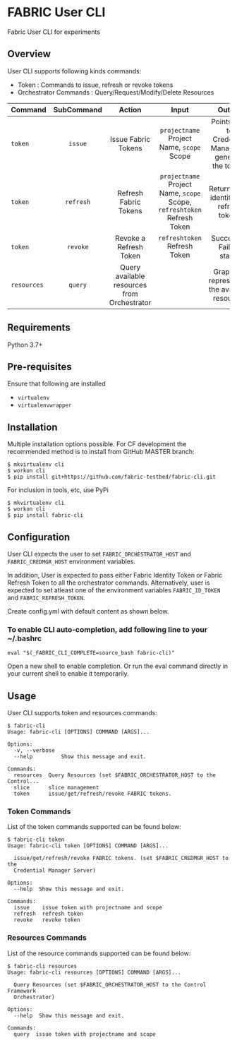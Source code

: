 # FABRIC User CLI

Fabric User CLI for experiments

## Overview
User CLI supports following kinds commands:
- Token : Commands to issue, refresh or revoke tokens
- Orchestrator Commands : Query/Request/Modify/Delete Resources

Command | SubCommand | Action | Input | Output
:--------|:----:|:----:|:---:|:---:
`token` | `issue`| Issue Fabric Tokens | `projectname` Project Name, `scope` Scope | Points user to Credential Manager to generate the tokens
`token` | `refresh`| Refresh Fabric Tokens | `projectname` Project Name, `scope` Scope, `refreshtoken` Refresh Token | Returns new identity and refresh tokens
`token` | `revoke` | Revoke a Refresh Token |  `refreshtoken` Refresh Token | Success or Failure status
`resources` | `query` | Query available resources from Orchestrator |  | Graph ML representing the available resources

## Requirements
Python 3.7+

## Pre-requisites
Ensure that following are installed
- `virtualenv`
- `virtualenvwrapper`

## Installation
Multiple installation options possible. For CF development the recommended method is to install from GitHub MASTER branch:
```
$ mkvirtualenv cli
$ workon cli
$ pip install git+https://github.com/fabric-testbed/fabric-cli.git
```
For inclusion in tools, etc, use PyPi
```
$ mkvirtualenv cli
$ workon cli
$ pip install fabric-cli
```

## Configuration
User CLI expects the user to set `FABRIC_ORCHESTRATOR_HOST` and `FABRIC_CREDMGR_HOST` environment variables. 

In addition, User is expected to pass either Fabric Identity Token or Fabric Refresh Token to all the orchestrator commands. 
Alternatively, user is expected to set atleast one of the environment variables `FABRIC_ID_TOKEN` and `FABRIC_REFRESH_TOKEN`.

Create config.yml with default content as shown below. 
 
### To enable CLI auto-completion, add following line to your ~/.bashrc
```
eval "$(_FABRIC_CLI_COMPLETE=source_bash fabric-cli)"
```
Open a new shell to enable completion.
Or run the eval command directly in your current shell to enable it temporarily.

## Usage
User CLI supports token and resources commands:
```
$ fabric-cli
Usage: fabric-cli [OPTIONS] COMMAND [ARGS]...

Options:
  -v, --verbose
  --help         Show this message and exit.

Commands:
  resources  Query Resources (set $FABRIC_ORCHESTRATOR_HOST to the Control...
  slice      slice management
  token      issue/get/refresh/revoke FABRIC tokens.
```

### Token Commands
List of the token commands supported can be found below:
```
$ fabric-cli token
Usage: fabric-cli token [OPTIONS] COMMAND [ARGS]...

  issue/get/refresh/revoke FABRIC tokens. (set $FABRIC_CREDMGR_HOST to the
  Credential Manager Server)

Options:
  --help  Show this message and exit.

Commands:
  issue    issue token with projectname and scope
  refresh  refresh token
  revoke   revoke token
```

### Resources Commands
List of the resource commands supported can be found below:
```
$ fabric-cli resources
Usage: fabric-cli resources [OPTIONS] COMMAND [ARGS]...

  Query Resources (set $FABRIC_ORCHESTRATOR_HOST to the Control Framework
  Orchestrator)

Options:
  --help  Show this message and exit.

Commands:
  query  issue token with projectname and scope
```
